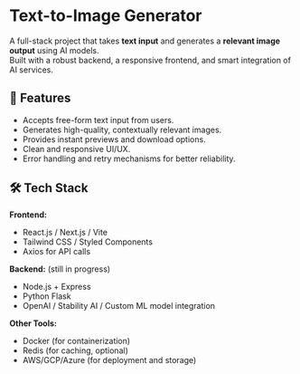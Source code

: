 # Text-to-Image Generator

A full-stack project that takes **text input** and generates a **relevant image output** using AI models.  
Built with a robust backend, a responsive frontend, and smart integration of AI services.

## 🌟 Features

- Accepts free-form text input from users.
- Generates high-quality, contextually relevant images.
- Provides instant previews and download options.
- Clean and responsive UI/UX.
- Error handling and retry mechanisms for better reliability.

## 🛠️ Tech Stack

**Frontend:**
- React.js / Next.js / Vite
- Tailwind CSS / Styled Components
- Axios for API calls

**Backend:** (still in progress)
- Node.js + Express
- Python Flask 
- OpenAI / Stability AI / Custom ML model integration

**Other Tools:**
- Docker (for containerization)
- Redis (for caching, optional)
- AWS/GCP/Azure (for deployment and storage)

